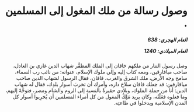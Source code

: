 <h1 dir="rtl">وصول رسالة من ملك المغول إلى المسلمين .</h1>

<h5 dir="rtl">العام الهجري:  638

العام الميلادي: 1240

</h5>

<p dir="rtl">وصل رسول التتار من ملكهم خاقان إلى الملك المظفَّر شهاب الدين غازي بن العادل، صاحب ميافارقين، ومعه كتاب إليه وإلى ملوك الإسلام، عنوانه: من نائب رب السماء، سامح وجه الأرض، ملك الشرق والغرب، قاقان، فقال الرسول لشهاب الدين صاحب مياقارفين: قد جعلك قاقان سلاحَ داره، وأمرك أن تخربَ أسوار بلدِك، فقال له شهاب الدين: أنا من جملةِ الملوك، وبلادي حقيرةٌ بالنسبة إلى الروم والشام ومصر، فتوجَّهْ إليهم، وما فعلوه فعَلْتُه، وكان يريد مَلِكُ المغول من كل أمراء المسلمين أن يُخرِبوا أسوار كل المدن الإسلامية ويدخلوا في طاعتِه.</p></br>
